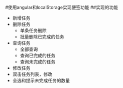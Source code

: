 #使用angular和localStorage实现便签功能
##实现的功能

- 新增任务
- 删除任务
  + 单条任务删除
  + 批量删除已完成的任务
- 查询任务
  + 全部查询
  + 查询已完成的任务
  + 查询未完成的任务
- 修改任务
- 双击任务列表，修改
- 全选和提示未完成任务的数量
